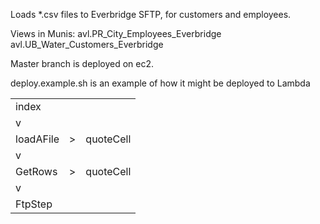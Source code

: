 Loads *.csv files to Everbridge SFTP, for customers and employees.

Views in Munis:
avl.PR_City_Employees_Everbridge
avl.UB_Water_Customers_Everbridge


Master branch is deployed on ec2.

deploy.example.sh is an example of how it might be deployed to Lambda

|              | |          |
|--------------|-|----------|
| index        | |          |
|   v          | |          |
| loadAFile    |>|quoteCell |
|   v          | |          |
| GetRows      |>|quoteCell |
|   v          | |          |
| FtpStep      | |          |